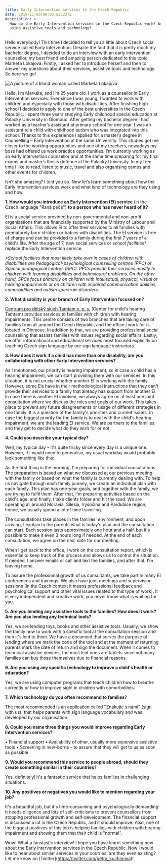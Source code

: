 ```yaml
---
title: Early Intervention services in the Czech Republic
date: 2019-11-06T08:00:53.237Z
description: >-
  How do the Early Intervention services in the Czech Republic work? Are they
  using assistive tools and technology?
---
```

Hello everybody! This time I decided to tell you a little about Czech social service called Early Intervention. Despite the fact that it is pretty much my bachelor degree, I decided to do an interview with an early intervention counsellor, my best friend and amazing person dedicated to this topic Markéta Lokajová. Firstly, I asked her to introduce herself and then to answer my questions about their services, assistive tools and technology. So here we go! 

![A picture of a blond woman called Marketa Lokajova](/img/market.jpeg "Markéta Lokajová")

Hello, I’m Markéta, and I’m 25 years old. I work as a counsellor in Early Intervention services. Ever since I was young, I wanted to work with children and especially with those with disabilities. After finishing high school I decided to apply to one of the best universities in the Czech Republic. I spent three years studying Early childhood special education at Palacký University in Olomouc. After getting my bachelor degree I had worked as a teacher’s assistant at primary school for one year. I was an assistant to a child with childhood autism who was integrated into this school. Thanks to this experience I applied for a master’s degree in Counselling – Early Intervention at the same University. This studies got me closer to the working opportunities and one of my teachers, nowadays my boss had offered us work practice opportunities. I’m currently working as an early intervention counsellor and at the same time preparing for my final exams and master’s thesis defence at the Palacký University. In my free time I like to read, listen to music, travel and also organising camps and other events for children.

Isn’t she amazing? I told you so. Now let’s learn something about how the Early Intervention services work and what kind of technology are they using and how.

**1. How would you introduce an Early Intervention (EI) service** (in the Czech language "Raná péče") **to a person who has never heard of it?**

EI is a social service provided by non-governmental and non-profit organisations that are financially supported by the Ministry of Labour and Social Affairs. This allows EI to offer their services to all families with prematurely born children or babies with disabilities. The EI service is free of charge and can be provided to a family during the first 7 years of a child's life. After the age of 7, new social services or school _facilities*_ replace the Early Intervention service.

_\*School facilities that most likely take over in cases of children with disabilities are Pedagogical-psychological counselling centres (PPC) or Special pedagogical centres (SPC). PPCs provide their services mostly to children with learning disabilities and behavioural problems. On the other hand, SPCs focus primarily on children with intellectual, physical, visual or hearing impairments or on children with impaired communication abilities, comorbidities and autism spectrum disorders._

**2. What disability is your branch of Early Intervention focused on?**

[Centrum pro dětský sluch Tamtam o. p. s.](http://www.detskysluch.cz/?lang=en) (Center for child's hearing Tamtam) provides services to families with children with hearing impairments. This centre consists of two branches that are taking care of families from all around the Czech Republic, and the office I work for is located in Olomouc. In addition to that, we are providing professional social counselling that assists families with issues regarding social affairs. Lastly, we offer informational and educational services most focused explicitly on teaching Czech sign language by our sign language instructors. 

**3. How does it work if a child has more than one disability, are you collaborating with other Early Intervention services?**

As I mentioned, our priority is hearing impairment, so in case a child has a hearing impairment, we can start providing them with our services. In this situation, it is not crucial whether another EI is working with the family. However, some EIs have in their methodological instructions that they can't provide their services to a family that already has support from another EI. In case there is another EI involved, we always agree on at least one joint consultation where we discuss the roles and goals of our work. This takes place to prevent any future disagreements or usage of different strategies in one family. It is a question of the family's priorities and current issues. In case the biggest priority for the family is to deal with the child's hearing impairment, we are the leading EI service. We are partners to the families, and they get to decide what do they wish for or not. 

**4. Could you describe your typical day?**

Well, my typical day – it's quite tricky since every day is a unique one. However, if I would need to generalise, my usual workday would probably look something like this:

As the first thing in the morning, I'm preparing for individual consultations. The preparation is based on what we discussed at our previous meeting with the family or based on what the family is currently dealing with. To help us navigate through each family journey, we create an individual plan with each family. This plan has one-year goals, and together with the family, we are trying to fulfil them. After that, I'm preparing activities based on the child's age, and finally, I take clients folder and hit the road. We are operating all around Moravia, Silesia, Vysočina and Pardubice region; hence, we usually spend a lot of time travelling. 

The consultations take places in the families' environment, and upon arriving, I explain to the parents what is today's plan and the consultation can start. Each session lasts approximately one hour and a half, but it's possible to make it even 3 hours long if needed. At the end of each consultation, we agree on the next date for our meeting.

When I get back to the office, I work on the consultation report, which is essential to keep track of the process and allows us to control the situation. If needed, I answer emails or call and text the families, and after that, I'm leaving home. 

To assure the professional growth of us consultants, we take part in many EI conferences and trainings. We also have joint meetings and supervision sessions (in the Czech context it means professional feedback and psychological support and other vital issues related to this type of work). It is very independent and creative work, you never know what is waiting for you.

**5. Are you lending any assistive tools to the families? How does it work? Are you also lending any technical tools?**

Yes, we are lending toys, books and other assistive tools. Usually, we show the family how to work with a specific tool at the consultation session and then it's lent to them. We have a document that serves the purpose of lending where we mark the code of the tool and at the moment of returning parents mark the date of return and sign the document. When it comes to technical assistive devices, the most lent ones are tablets since not many families can buy those themselves due to financial reasons. 

**6. Are you using any specific technology to improve a child's health or education?**

Yes, we are using computer programs that teach children how to breathe correctly or how to improve sight in children with comorbidities. 

**7. Which technology do you often recommend to families?**

The most recommended is an application called "Znakujte s námi" (sign with us), that helps parents with sign language vocabulary and was developed by our organisation.

**8. Could you name three things you would improve regarding Early Intervention services?**

•	Financial support
•	Availability of other, usually more expensive assistive tools
•	Screening in new-borns – to assure that they will get to us as soon as possible

**9. Would you recommend this service to people abroad, should they create something similar in their countries?**

Yes, definitely! It's a fantastic service that helps families in challenging situations.

**10. Any positives or negatives you would like to mention regarding your job?**

It's a beautiful job, but it's time-consuming and psychologically demanding! It needs diligence and lots of self-criticisms to prevent counsellors from stopping professional growth and self-development. The financial support is discussed a lot in the Czech Republic, and it should improve. Also, one of the biggest positives of this job is helping families with children with hearing impairment and showing them that their child is "normal".

Wow! What a fanstastic interview! I hope you have learnt something new about the Early Intervention services in the Czech Republic. Now I would like to hear about similar services in your coutries, are they even existing? Let me know on \[Twitter](https://twitter.com/petra_kucharova)!
